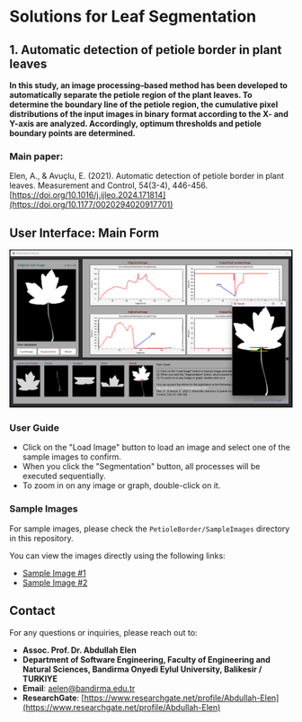 # Solutions for Leaf Segmentation
## 1. Automatic detection of petiole border in plant leaves

**In this study, an image processing–based method has been developed to automatically separate the petiole region of the plant leaves. To determine the boundary line of the petiole region, the cumulative pixel distributions of the input images in binary format according to the X- and Y-axis are analyzed. Accordingly, optimum thresholds and petiole boundary points are determined.**

### Main paper:

Elen, A., & Avuçlu, E. (2021). Automatic detection of petiole border in plant leaves. Measurement and Control, 54(3-4), 446-456. [https://doi.org/10.1016/j.ijleo.2024.171814](https://doi.org/10.1177/0020294020917701)

## User Interface: Main Form

![Example Image](https://github.com/abdullahelen/LeafSegmentation/blob/master/GUI.png)

### User Guide
- Click on the "Load Image" button to load an image and select one of the sample images to confirm.
- When you click the "Segmentation" button, all processes will be executed sequentially.
- To zoom in on any image or graph, double-click on it.

### Sample Images
For sample images, please check the `PetioleBorder/SampleImages` directory in this repository.

You can view the images directly using the following links:

- [Sample Image #1](PetioleBorder/SampleImages/AcerCampestre.png)
- [Sample Image #2](PetioleBorder/SampleImages/GinkgoBiloba.png)

## Contact
For any questions or inquiries, please reach out to:
- **Assoc. Prof. Dr. Abdullah Elen**
- **Department of Software Engineering, Faculty of Engineering and Natural Sciences, Bandirma Onyedi Eylul University, Balikesir / TURKIYE**
- **Email**: [aelen@bandirma.edu.tr](mailto:aelen@bandirma.edu.tr)
- **ResearchGate**: [https://www.researchgate.net/profile/Abdullah-Elen](https://www.researchgate.net/profile/Abdullah-Elen)
